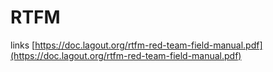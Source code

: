 # RTFM



links [https://doc.lagout.org/rtfm-red-team-field-manual.pdf](https://doc.lagout.org/rtfm-red-team-field-manual.pdf)



